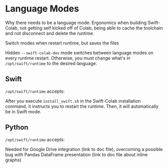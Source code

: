 # Language Modes

Why there needs to be a language mode. Ergonomics when building Swift-Colab, not getting self kicked off of Colab, being able to cache the toolchain and not disconnect and delete the runtime.

Switch modes when restart runtime, but saves the files

Hidden `--swift-colab-dev` mode switches between language modes on every runtime restart. Otherwise, you must change what's in `/opt/swift/runtime` to the desired language.

## Swift

`/opt/swift/runtime` accepts:

After you execute `install_swift.sh` in the Swift-Colab installation command, it instructs you to restart the runtime. Then, it will automatically be in Swift mode.

## Python

`/opt/swift/runtime` accepts:

Needed for Google Drive integration (link to doc file), overcoming a possible bug with Pandas DataFrame presentation (link to doc file about inline graphs)
